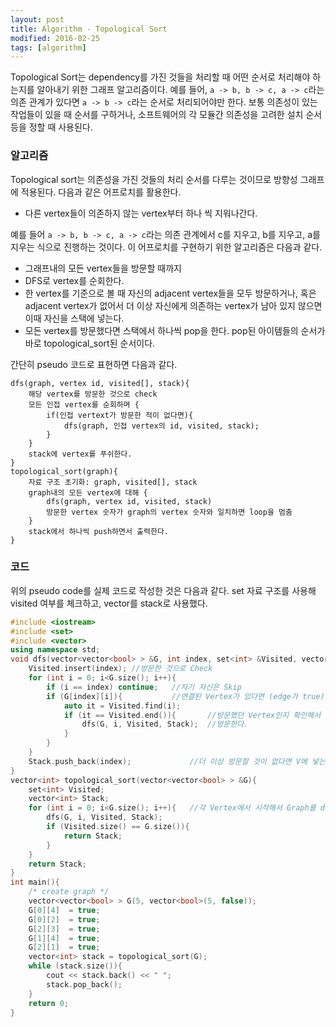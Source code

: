```yaml
---
layout: post
title: Algorithm - Topological Sort
modified: 2016-02-25
tags: [algorithm]
---
```


Topological Sort는 dependency를 가진 것들을 처리할 때 어떤 순서로 처리해야 하는지를 알아내기 위한 그래프 알고리즘이다. 예를 들어, `a -> b, b -> c, a -> c`라는 의존 관계가 있다면 `a -> b -> c`라는 순서로 처리되어야만 한다. 
보통 의존성이 있는 작업들이 있을 때 순서를 구하거나, 소프트웨어의 각 모듈간 의존성을 고려한 설치 순서등을 정할 때 사용된다. 

### 알고리즘 

Topological sort는 의존성을 가진 것들의 처리 순서를 다루는 것이므로 방향성 그래프에 적용된다. 다음과 같은 어프로치를 활용한다. 

- 다른 vertex들이 의존하지 않는 vertex부터 하나 씩 지워나간다.   

예를 들어  `a -> b, b -> c, a -> c`라는 의존 관계에서 c를 지우고, b를 지우고, a를 지우는 식으로 진행하는 것이다. 이 어프로치를 구현하기 위한 알고리즘은 다음과 같다. 

- 그래프내의 모든 vertex들을 방문할 때까지 
- DFS로 vertex를 순회한다. 
- 한 vertex를 기준으로 볼 때 자신의 adjacent vertex들을 모두 방문하거나, 혹은 adjacent vertex가 없어서 더 이상 자신에게 의존하는 vertex가 남아 있지 않으면 이때 자신을 스택에 넣는다. 
- 모든 vertex를 방문했다면 스택에서 하나씩 pop을 한다. pop된 아이템들의 순서가 바로 topological_sort된 순서이다. 

간단히 pseudo 코드로 표현하면 다음과 같다. 

```
dfs(graph, vertex id, visited[], stack){
	해당 vertex를 방문한 것으로 check
	모든 인접 vertex를 순회하며 {
		if(인접 vertext가 방문한 적이 없다면){
			dfs(graph, 인접 vertex의 id, visited, stack);
		}
	}
	stack에 vertex를 푸쉬한다.
}
topological_sort(graph){
	자료 구조 초기화: graph, visited[], stack
	graph내의 모든 vertex에 대해 {
		dfs(graph, vertex id, visited, stack)
		방문한 vertex 숫자가 graph의 vertex 숫자와 일치하면 loop을 멈춤
	}
	stack에서 하나씩 push하면서 출력한다. 
}
```

### 코드

위의 pseudo code를 실제 코드로 작성한 것은 다음과 같다. set 자료 구조를 사용해 visited 여부를 체크하고, vector를 stack로 사용했다. 

```cpp
#include <iostream>
#include <set>
#include <vector>
using namespace std;
void dfs(vector<vector<bool> > &G, int index, set<int> &Visited, vector<int> &Stack){
	Visited.insert(index); //방문한 것으로 Check
	for (int i = 0; i<G.size(); i++){
		if (i == index) continue;	//자기 자신은 Skip
		if (G[index][i]){			//연결된 Vertex가 있다면 (edge가 true)
			auto it = Visited.find(i);
			if (it == Visited.end()){		//방문했던 Vertex인지 확인해서 하지 않았다면 
				dfs(G, i, Visited, Stack);	//방문한다. 
			}
		}
	}
	Stack.push_back(index);				//더 이상 방문할 것이 없다면 V에 넣는다.(즉, 자신에게 의존적인 Vertex들을 모두 처리한 후에 자신을 처리)
}
vector<int> topological_sort(vector<vector<bool> > &G){
	set<int> Visited;
	vector<int> Stack;
	for (int i = 0; i<G.size(); i++){	//각 Vertex에서 시작해서 Graph를 dfs로 travesal한다. 
		dfs(G, i, Visited, Stack);
		if (Visited.size() == G.size()){
			return Stack;
		}
	}
	return Stack;
}
int main(){
	/* create graph */
	vector<vector<bool> > G(5, vector<bool>(5, false));
	G[0][4]  = true;
	G[0][2]  = true;
	G[2][3]  = true;
	G[1][4]  = true;
	G[2][1]  = true;
	vector<int> stack = topological_sort(G);
	while (stack.size()){
		cout << stack.back() << " ";
		stack.pop_back();
	}
	return 0;
}
```
